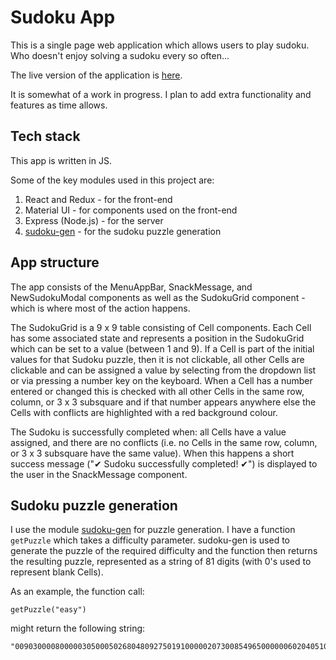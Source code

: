 # Sudoku App

This is a single page web application which allows users to play sudoku. Who doesn't enjoy solving a sudoku every so often...

The live version of the application is [here](https://aarons-sudoku.netlify.app/).

It is somewhat of a work in progress. I plan to add extra functionality and features as time allows.

## Tech stack

This app is written in JS.

Some of the key modules used in this project are:
1. React and Redux - for the front-end
1. Material UI - for components used on the front-end
1. Express (Node.js) - for the server
1. [sudoku-gen](https://www.npmjs.com/package/sudoku-gen) - for the sudoku puzzle generation

## App structure

The app consists of the MenuAppBar, SnackMessage, and NewSudokuModal components as well as the SudokuGrid component - which is where most of the action happens.

The SudokuGrid is a 9 x 9 table consisting of Cell components. Each Cell has some associated state and represents a position in the SudokuGrid which can be set to a value (between 1 and 9). If a Cell is part of the initial values for that Sudoku puzzle, then it is not clickable, all other Cells are clickable and can be assigned a value by selecting from the dropdown list or via pressing a number key on the keyboard. When a Cell has a number entered or changed this is checked with all other Cells in the same row, column, or 3 x 3 subsquare and if that number appears anywhere else the Cells with conflicts are highlighted with a red background colour.

The Sudoku is successfully completed when: all Cells have a value assigned, and there are no conflicts (i.e. no Cells in the same row, column, or 3 x 3 subsquare have the same value). When this happens a short success message ("✔ Sudoku successfully completed! ✔") is displayed to the user in the SnackMessage component.

## Sudoku puzzle generation

I use the module [sudoku-gen](https://www.npmjs.com/package/sudoku-gen) for puzzle generation. I have a function `getPuzzle` which takes a difficulty parameter. sudoku-gen is used to generate the puzzle of the required difficulty and the function then returns the resulting puzzle, represented as a string of 81 digits (with 0's used to represent blank Cells).

As an example, the function call:
```
getPuzzle("easy")
```
might return the following string:
```
"009030000800000305000502680480927501910000020730085496500000060204051000008309004"
```
